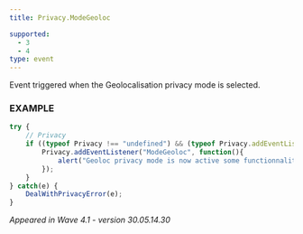 ```yaml
---
title: Privacy.ModeGeoloc

supported:
  - 3
  - 4
type: event
---
```

Event triggered when the Geolocalisation privacy mode is selected.

### EXAMPLE

```javascript
try {
	// Privacy
	if ((typeof Privacy !== "undefined") && (typeof Privacy.addEventListener !== "undefined")) {
		Privacy.addEventListener("ModeGeoloc", function(){
			alert("Geoloc privacy mode is now active some functionnalities won't be available");
		});
	}
} catch(e) {
	DealWithPrivacyError(e);
}
```

*Appeared in Wave 4.1 - version 30.05.14.30*
